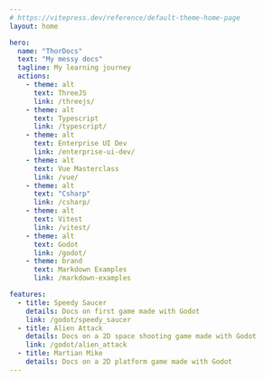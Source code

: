 ```yaml
---
# https://vitepress.dev/reference/default-theme-home-page
layout: home

hero:
  name: "ThorDocs"
  text: "My messy docs"
  tagline: My learning journey
  actions:
    - theme: alt
      text: ThreeJS
      link: /threejs/
    - theme: alt
      text: Typescript
      link: /typescript/
    - theme: alt
      text: Enterprise UI Dev
      link: /enterprise-ui-dev/
    - theme: alt
      text: Vue Masterclass
      link: /vue/
    - theme: alt
      text: "Csharp"
      link: /csharp/
    - theme: alt
      text: Vitest
      link: /vitest/
    - theme: alt
      text: Godot
      link: /godot/
    - theme: brand
      text: Markdown Examples
      link: /markdown-examples

features:
  - title: Speedy Saucer
    details: Docs on first game made with Godot
    link: /godot/speedy_saucer
  - title: Alien Attack
    details: Docs on a 2D space shooting game made with Godot
    link: /godot/alien_attack
  - title: Martian Mike
    details: Docs on a 2D platform game made with Godot
---
```

